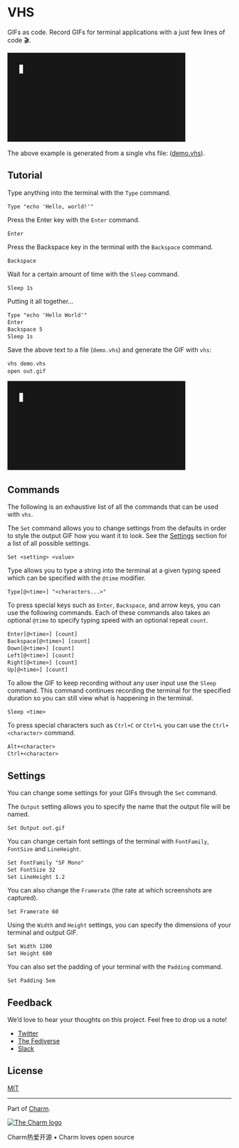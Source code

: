 # VHS

GIFs as code. Record GIFs for terminal applications with a just few lines of code 🎬.

<img width="400" src="./examples/out.gif" alt="Automatic GIF recording with vhs" />

The above example is generated from a single vhs file: ([demo.vhs](./examples/demo.vhs)).

## Tutorial

Type anything into the terminal with the `Type` command.

```
Type "echo 'Hello, world!'"
```

Press the Enter key with the `Enter` command.

```
Enter
```

Press the Backspace key in the terminal with the `Backspace` command.

```
Backspace
```

Wait for a certain amount of time with the `Sleep` command.

```
Sleep 1s
```

Putting it all together...

```
Type "echo 'Hello World'"
Enter
Backspace 5
Sleep 1s
```

Save the above text to a file (`demo.vhs`) and generate the GIF with `vhs`:

```bash
vhs demo.vhs
open out.gif
```

<img width="400" src="./examples/tutorial.gif" alt="Tutorial GIF recording with VHS" />

## Commands

The following is an exhaustive list of all the commands that can be used with `vhs`.

The `Set` command allows you to change settings from the defaults in order to style the output GIF how you want it to look.
See the [Settings](#Settings) section for a list of all possible settings.

```
Set <setting> <value>
```

Type allows you to type a string into the terminal at a given typing speed which can be specified with the `@time` modifier.

```
Type[@<time>] "<characters...>"
```

To press special keys such as `Enter`, `Backspace`, and arrow keys, you can use the following commands.
Each of these commands also takes an optional `@time` to specify typing speed with an optional repeat `count`.

```
Enter[@<time>] [count]
Backspace[@<time>] [count]
Down[@<time>] [count]
Left[@<time>] [count]
Right[@<time>] [count]
Up[@<time>] [count]
```

To allow the GIF to keep recording without any user input use the `Sleep` command.
This command continues recording the terminal for the specified duration so you can still view what is happening in the terminal.

```
Sleep <time>
```

To press special characters such as `Ctrl+C` or `Ctrl+L` you can use the `Ctrl+<character>` command.

```
Alt+<character>
Ctrl+<character>
```

## Settings

You can change some settings for your GIFs through the `Set` command.

The `Output` setting allows you to specify the name that the output file will be named.

```
Set Output out.gif
```

You can change certain font settings of the terminal with `FontFamily`, `FontSize` and `LineHeight`.

```
Set FontFamily "SF Mono"
Set FontSize 32
Set LineHeight 1.2
```

You can also change the `Framerate` (the rate at which screenshots are captured).

```
Set Framerate 60
```

Using the `Width` and `Height` settings, you can specify the dimensions of your terminal and output GIF.

```
Set Width 1200
Set Height 600
```

You can also set the padding of your terminal with the `Padding` command.

```
Set Padding 5em
```

## Feedback

We’d love to hear your thoughts on this project. Feel free to drop us a note!

* [Twitter](https://twitter.com/charmcli)
* [The Fediverse](https://mastodon.technology/@charm)
* [Slack](https://charm.sh/slack)

## License

[MIT](https://github.com/charmbracelet/vhs/raw/main/LICENSE)

---

Part of [Charm](https://charm.sh).

<a href="https://charm.sh/"><img alt="The Charm logo" src="https://stuff.charm.sh/charm-badge.jpg" width="400" /></a>

Charm热爱开源 • Charm loves open source
